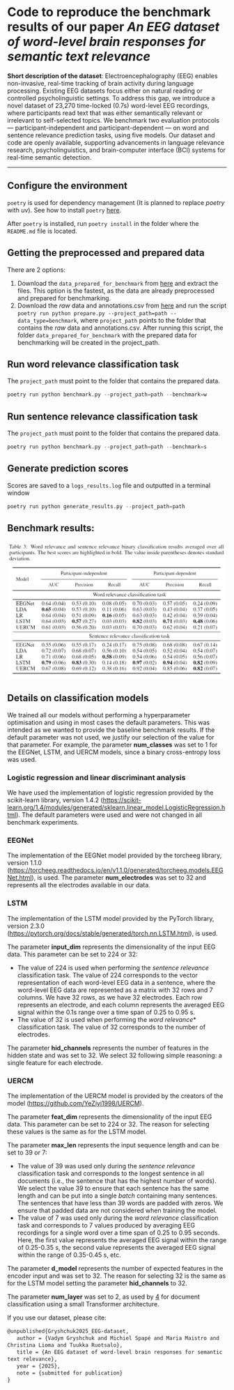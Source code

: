 # Code to reproduce the benchmark results of our paper *An EEG dataset of word-level brain responses for semantic text relevance*

**Short description of the dataset**: Electroencephalography (EEG) enables non-invasive, real-time tracking of brain activity during language processing. Existing EEG datasets focus either on natural reading or controlled psycholinguistic settings. To address this gap, we introduce a novel dataset of 23,270 time-locked (0.7s) word-level EEG recordings, where participants read text that was either semantically relevant or irrelevant to self-selected topics. We benchmark two evaluation protocols — participant-independent and participant-dependent — on word and sentence relevance prediction tasks, using five models. Our dataset and code are openly available, supporting advancements in language relevance research, psycholinguistics, and brain-computer interface (BCI) systems for real-time semantic detection.

---

## Configure the environment
``poetry`` is used for dependency management (It is planned to replace *poetry* with *uv*).
See how to install ``poetry`` [here][2].

After ``poetry`` is installed, run ``poetry install`` in the folder where the ``README.md`` file is located.


## Getting the preprocessed and prepared data
There are 2 options:
1. Download the ``data_prepared_for_benchmark`` from [here][3] and extract the files.
This option is the fastest, as the data are already preprocessed and prepared for benchmarking.
2. Download the *raw* data and annotations.csv from [here][5] and 
run the script ``poetry run python prepare.py --project_path=path --data_type=benchmark``,
where ``project_path`` points to the folder that contains the *raw* data and annotations.csv.
After running this script, the folder ``data_prepared_for_benchmark``
with the prepared data for benchmarking will be created in the project_path.

## Run word relevance classification task

The ``project_path`` must point to the folder that contains the prepared data.
```py
poetry run python benchmark.py --project_path=path --benchmark=w
```

## Run sentence relevance classification task

The ``project_path`` must point to the folder that contains the prepared data.
```py
poetry run python benchmark.py --project_path=path --benchmark=s
```

## Generate prediction scores
Scores are saved to a ``logs_results.log`` file and outputted in a terminal window

```py
poetry run python generate_results.py --project_path=path
```

## Benchmark results:

![Benchmark results](results.PNG)

## Details on classification models
We trained all our models without performing a hyperparameter optimisation and using in most cases the default parameters. 
This was intended as we wanted to provide the baseline benchmark results. 
If the default parameter was not used, we justify our selection of the value for that parameter. 
For example, the parameter **num\_classes** was set to 1 for the EEGNet, LSTM, and UERCM models, 
since a binary cross-entropy loss was used.

### Logistic regression and linear discriminant analysis
We have used the implementation of logistic regression provided by the scikit-learn library,
version 1.4.2 (https://scikit-learn.org/1.4/modules/generated/sklearn.linear_model.LogisticRegression.html).
The default parameters were used and were not changed in all benchmark experiments.

### EEGNet
The implementation of the EEGNet model provided by the torcheeg library,
version 1.1.0 (https://torcheeg.readthedocs.io/en/v1.1.0/generated/torcheeg.models.EEGNet.html), is used.
The parameter **num_electrodes** was set to 32 and represents all the electrodes available in our data.

### LSTM
The implementation of the LSTM model provided by the PyTorch library, 
version 2.3.0 (https://pytorch.org/docs/stable/generated/torch.nn.LSTM.html), is used.

The parameter **input_dim** represents the dimensionality of the input EEG data.
This parameter can be set to 224 or 32:
- The value of 224 is used when performing the *sentence relevance* classification task. 
The value of 224 corresponds to the vector representation of each word-level EEG data in a sentence, 
where the word-level EEG data are represented as a matrix with 32 rows and 7 columns. 
We have 32 rows, as we have 32 electrodes. Each row represents an electrode, 
and each column represents the averaged EEG signal within the 0.1s range over a time span of 0.25 to 0.95 s.  
- The value of 32 is used when performing the *word relevance** classification task. 
The value of 32 corresponds to the number of electrodes.

The parameter **hid_channels** represents the number of features in the hidden state and was set to 32. 
We select 32 following simple reasoning: a single feature for each electrode. 

### UERCM
The implementation of the UERCM model is provided by the creators of the model (https://github.com/YeZiyi1998/UERCM).

The parameter **feat_dim** represents the dimensionality of the input EEG data. 
This parameter can be set to 224 or 32. The reason for selecting these values is the same as for the LSTM model.

The parameter **max_len** represents the input sequence length and can be set to 39 or 7:
- The value of 39 was used only during the *sentence relevance* classification task 
and corresponds to the longest sentence in all documents (i.e., the sentence that has the highest number of words). 
We select the value 39 to ensure that each sentence has the same length and 
can be put into a single *batch* containing many sentences. 
The sentences that have less than 39 words are padded with zeros. 
We ensure that padded data are not considered when training the model. 
- The value of 7 was used only during the *word relevance* classification task and 
corresponds to 7 values produced by averaging EEG recordings for a single word over a time span of 0.25 to 0.95 seconds.
Here, the first value represents the averaged EEG signal within the range of 0.25-0.35 s, 
the second value represents the averaged EEG signal within the range of 0.35-0.45 s, etc.

The parameter **d_model** represents the number of expected features in the encoder input and was set to 32. 
The reason for selecting 32 is the same as for the LSTM model setting the parameter **hid_channels** to 32. 

The parameter **num_layer** was set to 2, as used by [4] for document classification 
using a small Transformer architecture.

If you use our dataset, please cite:
```
@unpublished{Gryshchuk2025_EEG-dataset,
   author = {Vadym Gryshchuk and Michiel Spapé and Maria Maistro and Christina Lioma and Tuukka Ruotsalo},
   title = {An EEG dataset of word-level brain responses for semantic text relevance},
   year = {2025},
   note = {submitted for publication}
}
```

  [1]: https://huggingface.co/datasets/Quoron/EEG-semantic-text-relevance
  [2]: https://python-poetry.org/docs/#installation
  [3]: https://drive.proton.me/urls/2TWQXJW2C4#9G2lbi7SuGFE
  [4]: https://arxiv.org/abs/1910.10781
  [5]: https://osf.io/xh3g5/
